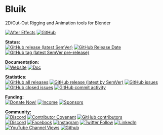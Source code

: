 # Bluik
2D/Cut-Out Rigging and Animation tools for Blender

[![After Effects](https://img.shields.io/badge/Blender-Linux%20|%20Win%20|%20Mac-informational?color=lightgrey&logo=blender)](#) [![GitHub](https://img.shields.io/github/license/RxLaboratory/Duik?color=lightgrey)](LICENSE.md)

<!-- status -->
**Status:**  
[![GitHub release (latest SemVer)](https://img.shields.io/github/v/release/RxLaboratory/Bluik?color=brightgreen)](https://github.com/RxLaboratory/Bluik/releases) [![GitHub Release Date](https://img.shields.io/github/release-date/RxLaboratory/Bluik)](https://github.com/RxLaboratory/Bluik/releases) [![GitHub tag (latest SemVer pre-release)](https://img.shields.io/github/v/tag/RxLaboratory/Bluik?include_prereleases&label=testing)](https://github.com/RxLaboratory/Bluik/tags)
<!-- end:status -->

**Documentation:**  
[![Website](https://img.shields.io/badge/website-RxLab-informational)](http://rxlaboratory.org/tools/bluik) [![Doc](https://img.shields.io/badge/documentation-bluik.rxlab.guide-informational)](http://bluik.rxlab.guide) 

<!-- statistics -->
**Statistics:**  
[![GitHub all releases](https://img.shields.io/github/downloads/RxLaboratory/Bluik/total)](https://github.com/RxLaboratory/Bluik/releases) [![GitHub release (latest by SemVer)](https://img.shields.io/github/downloads/RxLaboratory/Bluik/latest/total?sort=semver)](https://github.com/RxLaboratory/Bluik/releases) [![GitHub issues](https://img.shields.io/github/issues-raw/RxLaboratory/Bluik)](https://github.com/RxLaboratory/Bluik/issues) [![GitHub closed issues](https://img.shields.io/github/issues-closed-raw/RxLaboratory/Bluik?color=lightgrey)](https://github.com/RxLaboratory/Bluik/issues?q=is%3Aissue+is%3Aclosed) [![GitHub commit activity](https://img.shields.io/github/commit-activity/m/RxLaboratory/Bluik)](https://github.com/RxLaboratory/Bluik/graphs/commit-activity)<!-- end:statistics -->

<!-- funding -->
**Funding:**  
[![Donate Now!](https://img.shields.io/badge/donate%20now!-donate.rxlab.info-blue?logo=heart)](http://donate.rxlab.info) [![Income](https://img.shields.io/endpoint?url=https%3A%2F%2Fversion.rxlab.io%2Fshields%2F%3FmonthlyIncome)](http://donate.rxlab.info) [![Sponsors](https://img.shields.io/endpoint?url=https%3A%2F%2Fversion.rxlab.io%2Fshields%2F%3FnumBackers)](http://donate.rxlab.info)  
<!-- end:funding -->

<!-- community -->
**Community:**  
[![Discord](https://img.shields.io/discord/480782642825134100)](http://chat.rxlab.info) [![Contributor Covenant](https://img.shields.io/badge/Contributor%20Covenant-2.1-4baaaa.svg)](CODE_OF_CONDUCT.md) [![GitHub contributors](https://img.shields.io/github/contributors-anon/RxLaboratory/Bluik)](https://github.com/RxLaboratory/Bluik/graphs/contributors)  
[![Discord](https://img.shields.io/discord/480782642825134100?logo=discord&style=social&label=Discord)](http://chat.rxlab.info)
[![Facebook](https://img.shields.io/badge/Facebook-1877F2?logo=facebook&style=social)](https://www.facebook.com/rxlaboratory) [![Instagram](https://img.shields.io/badge/Instagram-E4405F?logo=instagram&style=social)](https://www.instagram.com/rxlaboratory/) [![Twitter Follow](https://img.shields.io/twitter/follow/RxLaboratory?label=Twitter&style=social)](https://www.twitter.com/rxlaboratory/) [![LinkedIn](https://img.shields.io/badge/LinkedIn-0077B5?logo=linkedin&style=social)](https://www.linkedin.com/company/RxLaboratory/) [![YouTube Channel Views](https://img.shields.io/youtube/channel/views/UC64qGypBbyM-ia-yf0nFSTg?label=Youtube)](https://www.youtube.com/channel/UC64qGypBbyM-ia-yf0nFSTg) [![Github](https://img.shields.io/github/stars/RxLaboratory?style=social&label=Github)](https://github.com/RxLaboratory)
<!-- end:community -->
